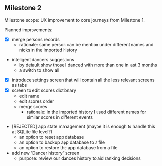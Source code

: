 
## Milestone 2

Milestone scope:
UX improvement to core journeys from Milestone 1.

Planned improvements:
- [X] merge persons records
  - rationale: same person can be mention under different names and nicks in the imported history
- inteligent dancers suggestions
  - by default show those I danced with more than one in last 3 months
  - a switch to show all
- [X] introduce settings screen that will contain all the less relevant screens as tabs
- [X] screen to edit scores dictionary
  - edit name
  - edit scores order
  - merge scores
    - rationale: in the imported history I used different names for similar scores in different events
- [REJECTED] app state management (maybe it is enough to handle this at SQLite file level?)
  - an option to reset app database
  - an option to backup app database to a file
  - an option to restore the app database from a file
- add new “Dancer history” screen
  - purpose: review our dances history to aid ranking decisions
